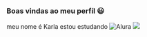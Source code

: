 ### **Boas vindas ao meu perfíl** 😃
meu nome é Karla
estou estudando ![Alura](https://www.alura.com.br/)
![](https://media1.tenor.com/m/5BYK-WS0__gAAAAd/cool-fun.gif)
